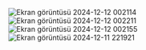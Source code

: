 ![Ekran görüntüsü 2024-12-12 002114](https://github.com/user-attachments/assets/e5cb4fd5-8496-4bf7-b04a-ee3adaca46b5)
![Ekran görüntüsü 2024-12-12 002211](https://github.com/user-attachments/assets/0b5a4b94-070b-435a-b3be-090372beecce)
![Ekran görüntüsü 2024-12-12 002155](https://github.com/user-attachments/assets/156830ae-e7d0-49f1-bcb0-5968bada3a83)
![Ekran görüntüsü 2024-12-11 221921](https://github.com/user-attachments/assets/314f6ea8-d957-4f2a-9d8d-2de5491b2289)
